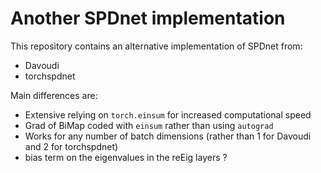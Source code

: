 # Another SPDnet implementation

This repository contains an alternative implementation of SPDnet from:
* Davoudi
* torchspdnet

Main differences are:
* Extensive relying on `torch.einsum` for increased computational speed
* Grad of BiMap coded with `einsum` rather than using `autograd`
* Works for any number of batch dimensions (rather than 1 for Davoudi and 2 for torchspdnet)
* bias term on the eigenvalues in the reEig layers ?
